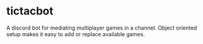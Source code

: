 # tictacbot
A discord bot for mediating multiplayer games in a channel. Object oriented setup makes it easy to add or replace available games.
